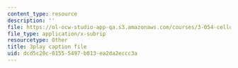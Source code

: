 ```yaml
---
content_type: resource
description: ''
file: https://ol-ocw-studio-app-qa.s3.amazonaws.com/courses/3-054-cellular-solids-structure-properties-and-applications-spring-2015/dcd5c20c01555497b013ea2da2eccc3a_rjYk_5_oe6U.vtt
file_type: application/x-subrip
resourcetype: Other
title: 3play caption file
uid: dcd5c20c-0155-5497-b013-ea2da2eccc3a
---
```

